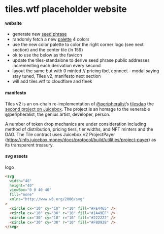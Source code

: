 # tiles.wtf placeholder website

#### website

- generate new [seed phrase](https://docs.ethers.io/v5/getting-started/)
- randomly fetch a new [palette](https://github.com/Jam3/nice-color-palettes) 4 colors
- use the new color palette to color the right corner logo (see next section) and the center tile (ln 159)
- ok to use the below as the favicon
- update the tiles-standalone to derive seed phrase public addresses incrementing each derivation every second
- layout the same but with 0 minted // pricing tbd, connect - modal saying stay tuned, Tiles v2, manifesto next section
- will add tiles.wtf to cloudflare and fleek

#### manifesto

Tiles v2 is an on-chain re-implementation of [@peripheralist](https://twitter.com/peripheralist)’s [tilesdao](https://github.com/TileDAO) the [second project on Juicebox](https://juicebox.money/#/p/tiles). The project is an homage to the venerable @peripheralist, the genius artist, developer, person.

A number of token drop mechanics are under consideration including method of distribution, pricing tiers, tier widths, and NFT minters and the DAO. The Tile contract uses Juicebox v2 ProjectPayer (https://info.juicebox.money/docs/protocol/build/utilities/project-payer) as its transparent treasury.

#### svg assets

logo

```html
<svg
  width="40"
  height="40"
  viewBox="0 0 40 40"
  fill="none"
  xmlns="http://www.w3.org/2000/svg"
>
  <circle cx="10" cy="10" r="10" fill="#FE4465" />
  <circle cx="10" cy="30" r="10" fill="#1A49EF" />
  <circle cx="30" cy="10" r="10" fill="#222222" />
  <circle cx="30" cy="30" r="10" fill="#F8D938" />
</svg>
```
